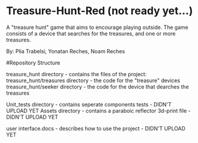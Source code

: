 # Treasure-Hunt-Red (not ready yet...)

A "treasure hunt" game that aims to encourage playing outside.
The game consists of a device that searches for the treasures, and one or more treasures.

By: Plia Trabelsi, Yonatan Reches, Noam Reches

#Repository Structure

treasure_hunt directory - contains the files of the project: 
   treasure_hunt/treasures directory - the code for the "treasure" devices
   treasure_hunt/seeker directory - the code for the device that dearches the treasures    

Unit_tests directory - contains seperate components tests - DIDN'T UPLOAD YET
Assets directory - contains a paraboic reflector 3d-print file - DIDN'T UPLOAD YET

user interface.docs - describes how to use the project - DIDN'T UPLOAD YET
